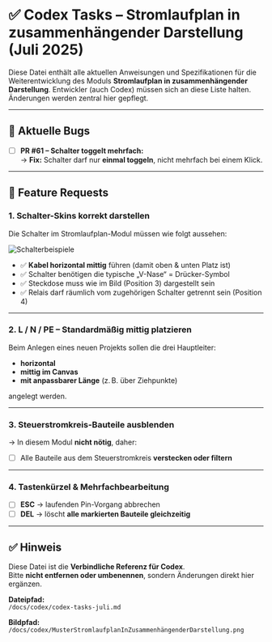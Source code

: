 
# ✅ Codex Tasks – Stromlaufplan in zusammenhängender Darstellung (Juli 2025)

Diese Datei enthält alle aktuellen Anweisungen und Spezifikationen für die Weiterentwicklung des Moduls **Stromlaufplan in zusammenhängender Darstellung**. Entwickler (auch Codex) müssen sich an diese Liste halten. Änderungen werden zentral hier gepflegt.

---

## 🔧 Aktuelle Bugs

- [ ] **PR #61 – Schalter toggelt mehrfach:**  
  → **Fix:** Schalter darf nur **einmal toggeln**, nicht mehrfach bei einem Klick.

---

## 🧩 Feature Requests

### 1. **Schalter-Skins korrekt darstellen**
Die Schalter im Stromlaufplan-Modul müssen wie folgt aussehen:

![Schalterbeispiele](/docs/codex/MusterStromlaufplanInZusammenhängenderDarstellung.png)

- ✅ **Kabel horizontal mittig** führen (damit oben & unten Platz ist)
- ✅ Schalter benötigen die typische „V-Nase“ = Drücker-Symbol
- ✅ Steckdose muss wie im Bild (Position 3) dargestellt sein
- ✅ Relais darf räumlich vom zugehörigen Schalter getrennt sein (Position 4)

---

### 2. **L / N / PE – Standardmäßig mittig platzieren**

Beim Anlegen eines neuen Projekts sollen die drei Hauptleiter:
- **horizontal**
- **mittig im Canvas**
- **mit anpassbarer Länge** (z. B. über Ziehpunkte)

angelegt werden.

---

### 3. **Steuerstromkreis-Bauteile ausblenden**

→ In diesem Modul **nicht nötig**, daher:
- [ ] Alle Bauteile aus dem Steuerstromkreis **verstecken oder filtern**

---

### 4. **Tastenkürzel & Mehrfachbearbeitung**

- [ ] **ESC** → laufenden Pin-Vorgang abbrechen
- [ ] **DEL** → löscht **alle markierten Bauteile gleichzeitig**

---

## ✅ Hinweis

Diese Datei ist die **Verbindliche Referenz für Codex**.  
Bitte **nicht entfernen oder umbenennen**, sondern Änderungen direkt hier ergänzen.

**Dateipfad:**  
`/docs/codex/codex-tasks-juli.md`

**Bildpfad:**  
`/docs/codex/MusterStromlaufplanInZusammenhängenderDarstellung.png`

